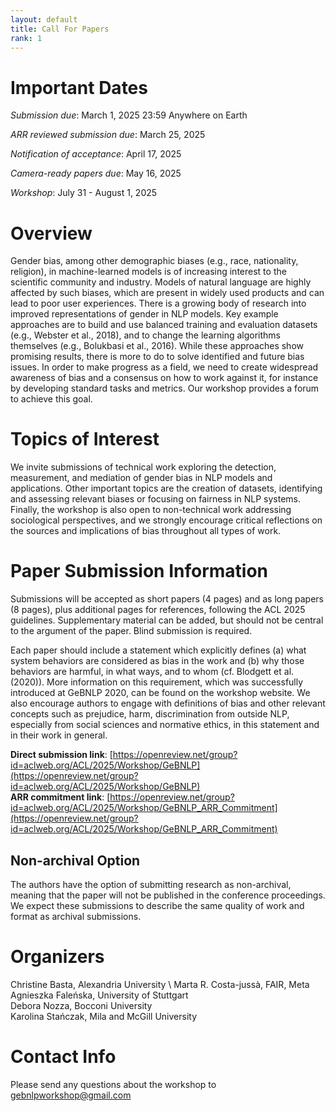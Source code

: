 ```yaml
---
layout: default
title: Call For Papers
rank: 1
---
```


# Important Dates
*Submission due*: 		March 1, 2025 23:59 Anywhere on Earth

*ARR reviewed submission due*: March 25, 2025

*Notification of acceptance*:       April 17, 2025

*Camera-ready papers due*: 	May 16, 2025

*Workshop*: 			July 31 - August 1, 2025

# Overview

Gender bias, among other demographic biases (e.g., race, nationality, religion), in machine-learned models is of increasing interest to the scientific community and industry. Models of natural language are highly affected by such biases, which are present in widely used products and can lead to poor user experiences. There is a growing body of research into improved representations of gender in NLP models. Key example approaches are to build and use balanced training and evaluation datasets (e.g., Webster et al., 2018), and to change the learning algorithms themselves (e.g., Bolukbasi et al., 2016). While these approaches show promising results, there is more to do to solve identified and future bias issues. In order to make progress as a field, we need to create widespread awareness of bias and a consensus on how to work against it, for instance by developing standard tasks and metrics. Our workshop provides a forum to achieve this goal.


# Topics of Interest
We invite submissions of technical work exploring the detection, measurement, and mediation of gender bias in NLP models and applications. Other important topics are the creation of datasets, identifying and assessing relevant biases or focusing on fairness in NLP systems. Finally, the workshop is also open to non-technical work addressing sociological perspectives, and we strongly encourage critical reflections on the sources and implications of bias throughout all types of work.


# Paper Submission Information

Submissions will be accepted as short papers (4 pages) and as long papers (8 pages), plus additional pages for references, following the ACL 2025 guidelines. Supplementary material can be added, but should not be central to the argument of the paper. Blind submission is required.

Each paper should include a statement which explicitly defines (a) what system behaviors are considered as bias in the work and (b) why those behaviors are harmful, in what ways, and to whom (cf. Blodgett et al. (2020)). More information on this requirement, which was successfully introduced at GeBNLP 2020, can be found on the workshop website. We also encourage authors to engage with definitions of bias and other relevant concepts such as prejudice, harm, discrimination from outside NLP, especially from social sciences and normative ethics, in this statement and in their work in general.

**Direct submission link**: [https://openreview.net/group?id=aclweb.org/ACL/2025/Workshop/GeBNLP](https://openreview.net/group?id=aclweb.org/ACL/2025/Workshop/GeBNLP) \
**ARR commitment link**: [https://openreview.net/group?id=aclweb.org/ACL/2025/Workshop/GeBNLP_ARR_Commitment](https://openreview.net/group?id=aclweb.org/ACL/2025/Workshop/GeBNLP_ARR_Commitment)

## Non-archival Option
The authors have the option of submitting research as non-archival, meaning that the paper will not be published in the conference proceedings. We expect these submissions to describe the same quality of work and format as archival submissions.


# Organizers

Christine Basta, Alexandria University \ 
Marta R. Costa-jussà, FAIR, Meta \
Agnieszka Faleńska, University of Stuttgart \
Debora Nozza, Bocconi University \
Karolina Stańczak, Mila and McGill University

# Contact Info

Please send any questions about the workshop to <a href="mailto:gebnlpworkshop@gmail.com">gebnlpworkshop@gmail.com</a>
